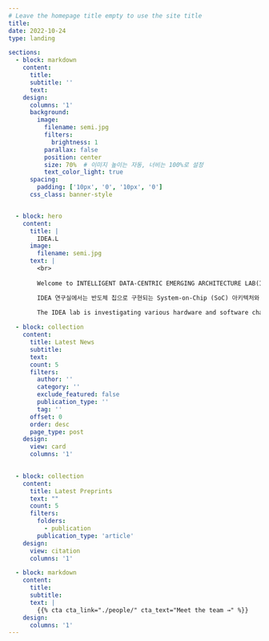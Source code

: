 ```yaml
---
# Leave the homepage title empty to use the site title
title:
date: 2022-10-24
type: landing

sections:
  - block: markdown
    content:
      title:
      subtitle: ''
      text:
    design:
      columns: '1'
      background:
        image: 
          filename: semi.jpg
          filters:
            brightness: 1
          parallax: false
          position: center
          size: 70%  # 이미지 높이는 자동, 너비는 100%로 설정
          text_color_light: true
      spacing:
        padding: ['10px', '0', '10px', '0']
      css_class: banner-style


  - block: hero
    content:
      title: |
        IDEA.L
      image:
        filename: semi.jpg
      text: |
        <br>
        
        Welcome to INTELLIGENT DATA-CENTRIC EMERGING ARCHITECTURE LAB(IDEA.L) at SKKU.

        IDEA 연구실에서는 반도체 칩으로 구현되는 System-on-Chip (SoC) 아키텍처와 설계 기술에 관련된 하드웨어와 소프트웨어에서의 다양한 문제들을 연구하고 있습니다. 최근 우리는 빅 데이터와 인공지능 어플리케이션에서 기인하는 메모리 및 스토리지 데이터 병목현상을 해결하기 위한 지능형 데이터 중심 컴퓨팅 아키텍처, optical link를 포함하는 차세대 온칩 인터커넥트 등의 분야에서 시스템 레벨 연구에 초점을 맞추고 있습니다.

        The IDEA lab is investigating various hardware and software challenges related to System-on-Chip (SoC) architecture and design technology implemented as semiconductor chips. We have recently focused on system-level research in intelligent data-driven computing architectures to address memory and storage data bottlenecks caused by big data and artificial intelligence applications, as well as next-generation on-chip interconnects including optical links.
  
  - block: collection
    content:
      title: Latest News
      subtitle:
      text:
      count: 5
      filters:
        author: ''
        category: ''
        exclude_featured: false
        publication_type: ''
        tag: ''
      offset: 0
      order: desc
      page_type: post
    design:
      view: card
      columns: '1'
  

  - block: collection
    content:
      title: Latest Preprints
      text: ""
      count: 5
      filters:
        folders:
          - publication
        publication_type: 'article'
    design:
      view: citation
      columns: '1'

  - block: markdown
    content:
      title:
      subtitle:
      text: |
        {{% cta cta_link="./people/" cta_text="Meet the team →" %}}
    design:
      columns: '1'
---
```

